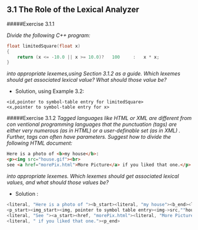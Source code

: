3.1 The Role of the Lexical Analyzer
-----------------------------------------------
#####Exercise 3.1.1

_Divide the following C++ program:_
```cpp
float limitedSquare(float x)
{
    return (x <= -10.0 || x >= 10.0)?   100     :   x * x;
}
```
_into appropriate lexemes,using Section 3.1.2 as a guide._
_Which lexemes should get associated lexical value?_
_What should those value be?_

- Solution, using Example 3.2:
```
<id,pointer to symbol-table entry for limitedSquare>
<x,pointer to symbol-table entry for x>
```
#####Exercise 3.1.2
_Tagged languages like HTML or XML are different from con­ ventional programming languages_ 
_that the punctuation (tags) are either very numerous (as in HTML) or a user-definable set_
_(as in XML) . Further, tags can often have parameters. Suggest how to divide the following_
_HTML document:_
```html
Here is a photo of <b>my house</b>:
<p><img src="house.gif"><br>
see <a href="morePix.html">More Picture</a> if you liked that one.</p>
```
_into appropriate lexemes. Which lexemes should get associated lexical values, and what should_
_those values be?_
- Solution :
```cpp
<literal, "Here is a photo of "><b_start><literal, "my house"><b_end><literal, ":">
<p_start><img_start><img, pointer to symbol table entry><img->src,""house.gif""><img_end><br>
<literal, "See "><a_start><href, "morePix.html"><literal, "More Picture"><a_end>
<literal, " if you liked that one."><p_end>



```
